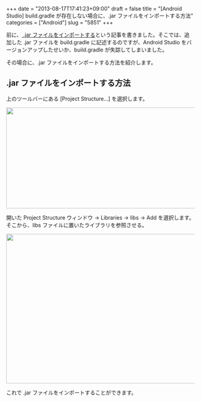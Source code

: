 +++
date = "2013-08-17T17:41:23+09:00"
draft = false
title = "[Android Studio] build.gradle が存在しない場合に、.jar ファイルをインポートする方法"
categories = ["Android"]
slug = "5851"
+++

前に、<a href="http://rakuishi.com/androidsdk/5768/"> .jar ファイルをインポートする</a>という記事を書きました。そこでは、追加した .jar ファイルを build.gradle に記述するのですが、Android Studio をバージョンアップしたせいか、build.gradle が失踪してしまいました。

その場合に、.jar ファイルをインポートする方法を紹介します。

<h2>.jar ファイルをインポートする方法</h2>

上のツールバーにある [Project Structure…] を選択します。

<img class="align-center" src="/images/2013/08/5851_1.png" border="0" width="640" height="270" />

開いた Project Structure ウィンドウ → Libraries → libs → Add を選択します。そこから、libs ファイルに置いたライブラリを参照させる。

<img class="align-center" src="/images/2013/08/5851_2.png" border="0" width="640" height="400" />

これで .jar ファイルをインポートすることができます。
